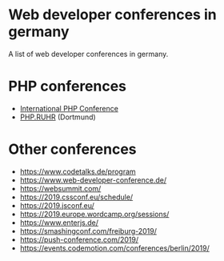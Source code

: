 # Web developer conferences in germany
A list of web developer conferences in germany.

# PHP conferences
- [International PHP Conference](https://phpconference.com/de/)
- [PHP.RUHR](https://php.ruhr) (Dortmund)

# Other conferences
- https://www.codetalks.de/program
- https://www.web-developer-conference.de/
- https://websummit.com/
- https://2019.cssconf.eu/schedule/
- https://2019.jsconf.eu/
- https://2019.europe.wordcamp.org/sessions/
- https://www.enterjs.de/
- https://smashingconf.com/freiburg-2019/
- https://push-conference.com/2019/
- https://events.codemotion.com/conferences/berlin/2019/
